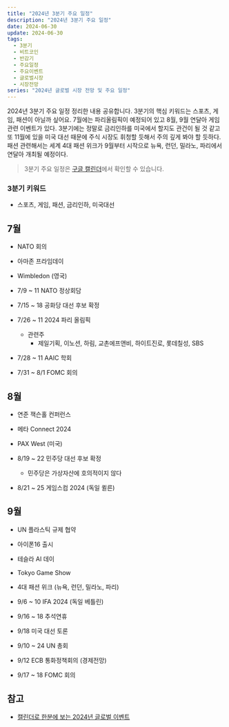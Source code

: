 ```yaml
---
title: "2024년 3분기 주요 일정"
description: "2024년 3분기 주요 일정"
date: 2024-06-30
update: 2024-06-30
tags:
  - 3분기
  - 비트코인
  - 반감기
  - 주요일정
  - 주요이벤트
  - 글로벌시장
  - 시장전망
series: "2024년 글로벌 시장 전망 및 주요 일정"
---
```


2024년 3분기 주요 일정 정리한 내용 공유합니다. 3분기의 핵심 키워드는 스포츠, 게임, 패션이 아닐까 싶어요. 7월에는 파리올림픽이 예정되어 있고 8월, 9월 연달아 게임 관련 이벤트가 있다. 3분기에는 정말로 금리인하를 미국에서 할지도 관건이 될 것 같고 또 11월에 있을 미국 대선 때문에 주식 시장도 휘청할 듯해서 주의 깊게 봐야 할 듯하다. 패션 관련해서는 세계 4대 패션 위크가 9월부터 시작으로 뉴욕, 런던, 밀라노, 파리에서 연달아 개최될 예정이다.

>  3분기 주요 일정은 [구글 캘린더](https://calendar.google.com/calendar/u/0?cid=OGNjOTU3OWMwYmUyMDA0ODZjMWViZGQ4ODAxODcyMDc3OTRiMDdjMWU3NmRjMGIzNjYxOWZlMzA5ZjdjNTM4M0Bncm91cC5jYWxlbmRhci5nb29nbGUuY29t)에서 확인할 수 있습니다.



### 3분기 키워드

- 스포츠, 게임, 패션, 금리인하, 미국대선

## 7월

- NATO 회의
- 아마존 프라임데이
- Wimbledon (영국)

- 7/9 ~ 11 NATO 정상회담
- 7/15 ~ 18 공화당 대선 후보 확정
- 7/26 ~ 11 2024 파리 올림픽
  - 관련주
    - 제일기획, 이노션, 하림, 교촌에프앤비, 하이트진로, 롯데칠성, SBS
- 7/28 ~ 11 AAIC 학회
- 7/31 ~ 8/1 FOMC 회의

## 8월

- 연준 잭슨홀 컨퍼런스
- 메타 Connect 2024
- PAX West (미국)



- 8/19 ~ 22 민주당 대선 후보 확정
  - 민주당은 가상자산에 호의적이지 않다
- 8/21 ~ 25 게임스컴 2024 (독일 퀼른)

## 9월

- UN 플라스틱 규제 협약
- 아이폰16 출시
- 테슬라 AI 데이
- Tokyo Game Show
- 4대 패션 위크 (뉴욕, 런던, 밀라노, 파리)


- 9/6 ~ 10 IFA 2024 (독일 베틀린)
- 9/16 ~ 18 추석연휴
- 9/18 미국 대선 토론
- 9/10 ~ 24 UN 총회
- 9/12 ECB 통화정책회의 (경제전망)
- 9/17 ~ 18 FOMC 회의

## 참고

- [캘린더로 한분에 보는 2024년 글로벌 이벤트](https://ohbrown.co.kr/webzine/global/2024-글로벌-이벤트-캘린더/)
